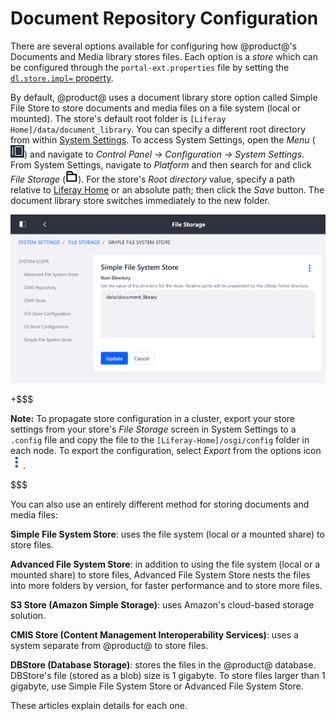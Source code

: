 # Document Repository Configuration [](id=document-repository-configuration)

There are several options available for configuring how @product@'s Documents
and Media library stores files. Each option is a *store* which can be configured
through the `portal-ext.properties` file by setting the
[`dl.store.impl=` property](@platform-ref@/7.1-latest/propertiesdoc/portal.properties.html#Document%20Library%20Service). 

By default, @product@ uses a document library store option called Simple File
Store to store documents and media files on a file system (local or mounted).
The store's default root folder is `[Liferay Home]/data/document_library`.
You can specify a different root directory from within
[System Settings](/discover/portal/-/knowledge_base/7-1/system-settings).
To access System Settings, open the *Menu*
(![Menu](../../../images/icon-menu.png))
and navigate to *Control Panel &rarr; Configuration &rarr; System Settings*.
From System Settings, navigate to *Platform* and then search for and click *File
Storage*
(![Folder](../../../images/icon-folder.png)).
For the store's *Root directory* value, specify a path relative to
[Liferay Home](/discover/deployment/-/knowledge_base/7-1/installing-product#liferay-home)
or an absolute path; then click the *Save* button. The document library store
switches immediately to the new folder. 

![Figure x: The File Storage page in System Settings lets you configure document repository storage.](../../../images/file-storage.png)

+$$$

**Note:** To propagate store configuration in a cluster, export your store 
settings from your store's *File Storage* screen in System Settings to a
`.config` file and copy the file to the `[Liferay-Home]/osgi/config` folder in
each node. To export the configuration, select *Export* from the options icon
![Options](../../../images/icon-options.png).

$$$

You can also use an entirely different method for storing documents and media
files:

**Simple File System Store**: uses the file system (local or a mounted share) to
store files.

**Advanced File System Store**: in addition to using the file system (local or a
mounted share) to store files, Advanced File System Store nests the files into
more folders by version, for faster performance and to store more files.

**S3 Store (Amazon Simple Storage)**: uses Amazon's cloud-based storage 
solution. 

**CMIS Store (Content Management Interoperability Services)**: uses a system
separate from @product@ to store files. 

**DBStore (Database Storage)**: stores the files in the @product@ database. 
DBStore's file (stored as a blob) size is 1 gigabyte. To store files larger than
1 gigabyte, use Simple File System Store or Advanced File System Store. 

These articles explain details for each one.  
